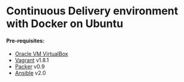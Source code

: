 # Continuous Delivery environment with Docker on Ubuntu


#### Pre-requisites:
  * [Oracle VM VirtualBox](http://www.virtualbox.org)
  * [Vagrant](http://www.vagrantup.com) v1.8.1
  * [Packer](http://www.packer.io) v0.9
  * [Ansible](http://docs.ansible.com/intro_installation.html#latest-releases-via-apt-ubuntu) v2.0
